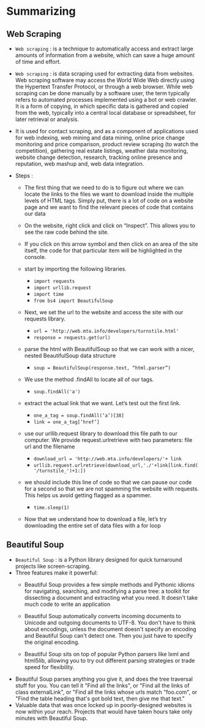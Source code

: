 # Summarizing
## Web Scraping
* `Web scraping` : is a technique to automatically access and extract large amounts of information from a website, which can save a huge amount of time and effort.
* `Web scraping` : is data scraping used for extracting data from websites. Web scraping software may access the World Wide Web directly using the Hypertext Transfer Protocol, or through a web browser. While web scraping can be done manually by a software user, the term typically refers to automated processes implemented using a bot or web 
crawler. It is a form of copying, in which specific data is gathered and copied from the web, typically into a central local database or spreadsheet, for 
later retrieval or analysis.
* It is used for contact scraping, and as a component of applications used for web indexing, web mining and data mining, online price change monitoring and price 
comparison, product review scraping (to watch the competition), gathering real estate listings, weather data monitoring, website change detection, research, 
tracking online presence and reputation, web mashup and, web data integration.

* Steps :
  * The first thing that we need to do is to figure out where we can locate the links to the files we want to download inside the multiple levels of HTML tags. Simply put,
  there is a lot of code on a website page and we want to find the relevant pieces of code that contains our data
  * On the website, right click and click on “Inspect”. This allows you to see the raw code behind the site.

  * If you click on this arrow symbol and then click on an area of the site itself, the code for that particular item will be highlighted in the console.
  * start by importing the following libraries.
    * `import requests`
    * `import urllib.request`
    * `import time`
    * `from bs4 import BeautifulSoup`
  * Next, we set the url to the website and access the site with our requests library.
    * `url = 'http://web.mta.info/developers/turnstile.html'`
    * `response = requests.get(url)`
  * parse the html with BeautifulSoup so that we can work with a nicer, nested BeautifulSoup data structure
    * `soup = BeautifulSoup(response.text, “html.parser”)`

  * We use the method .findAll to locate all of our <a> tags.
    * `soup.findAll('a')`


  * extract the actual link that we want. Let’s test out the first link.
    * `one_a_tag = soup.findAll(‘a’)[38]`
    * `link = one_a_tag[‘href’]`
  * use our urllib.request library to download this file path to our computer. We provide request.urlretrieve with two parameters: file url and the filename
    * `download_url = 'http://web.mta.info/developers/'+ link`
    * `urllib.request.urlretrieve(download_url,'./'+link[link.find('/turnstile_')+1:])`
  * we should include this line of code so that we can pause our code for a second so that we are not spamming the website with requests.
  This helps us avoid getting flagged as a spammer.
    * `time.sleep(1)`

  * Now that we understand how to download a file, let’s try downloading the entire set of data files with a for loop


## Beautiful Soup
* `Beautiful Soup` : is a Python library designed for quick turnaround projects like screen-scraping. 
* Three features make it powerful:
  * Beautiful Soup provides a few simple methods and Pythonic idioms for navigating, searching, and modifying a parse tree: a toolkit for dissecting 
  a document and extracting what you need. It doesn't take much code to write an application

  * Beautiful Soup automatically converts incoming documents to Unicode and outgoing documents to UTF-8. You don't have to think about encodings, 
  unless the document doesn't specify an encoding and Beautiful Soup can't detect one. Then you just have to specify the original encoding.

  * Beautiful Soup sits on top of popular Python parsers like lxml and html5lib, allowing you to try out different parsing strategies or
  trade speed for flexibility.
* Beautiful Soup parses anything you give it, and does the tree traversal stuff for you. You can tell it "Find all the links", or "Find all the
links of class externalLink", or "Find all the links whose urls match "foo.com", or "Find the table heading that's got bold text, then give me that text."
* Valuable data that was once locked up in poorly-designed websites is now within your reach. Projects that would have taken hours take only minutes with Beautiful Soup.

